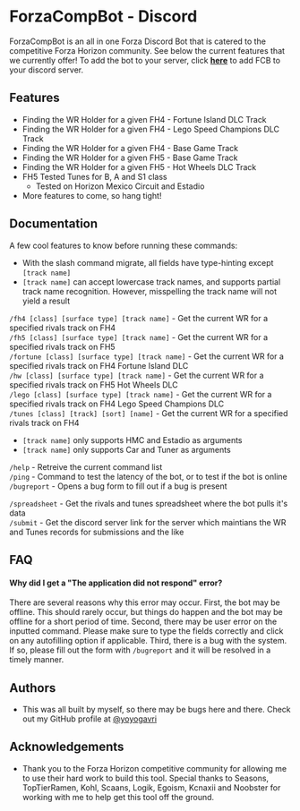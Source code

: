 
# ForzaCompBot - Discord

ForzaCompBot is an all in one Forza Discord Bot that is catered to the competitive Forza Horizon community. See below the current features that we currently offer!
To add the bot to your server, click [**here**](https://discord.com/api/oauth2/authorize?client_id=977343050651168788&permissions=126016&scope=bot%20applications.commands) to add FCB to your discord server. 

## Features

- Finding the WR Holder for a given FH4 - Fortune Island DLC Track
- Finding the WR Holder for a given FH4 - Lego Speed Champions DLC Track
- Finding the WR Holder for a given FH4 - Base Game Track
- Finding the WR Holder for a given FH5 - Base Game Track
- Finding the WR Holder for a given FH5 - Hot Wheels DLC Track
- FH5 Tested Tunes for B, A and S1 class
    - Tested on Horizon Mexico Circuit and Estadio
- More features to come, so hang tight!


## Documentation

A few cool features to know before running these commands:
- With the slash command migrate, all fields have type-hinting except `[track name]`
- `[track name]` can accept lowercase track names, and supports partial track name recognition. However, misspelling the track name will not yield a result

`/fh4 [class] [surface type] [track name]` - Get the current WR for a specified rivals track on FH4\
`/fh5 [class] [surface type] [track name]` - Get the current WR for a specified rivals track on FH5\
`/fortune [class] [surface type] [track name]` - Get the current WR for a specified rivals track on FH4 Fortune Island DLC\
`/hw [class] [surface type] [track name]` - Get the current WR for a specified rivals track on FH5 Hot Wheels DLC\
`/lego [class] [surface type] [track name]` - Get the current WR for a specified rivals track on FH4 Lego Speed Champions DLC\
`/tunes [class] [track] [sort] [name]` - Get the current WR for a specified rivals track on FH4
* `[track name]` only supports HMC and Estadio as arguments
* `[track name]` only supports Car and Tuner as arguments

`/help` - Retreive the current command list\
`/ping` - Command to test the latency of the bot, or to test if the bot is online\
`/bugreport` - Opens a bug form to fill out if a bug is present

`/spreadsheet` - Get the rivals and tunes spreadsheet where the bot pulls it's data\
`/submit` - Get the discord server link for the server which maintians the WR and Tunes records for submissions and the like



## FAQ

#### Why did I get a "The application did not respond" error?

There are several reasons why this error may occur. First, the bot may be offline. This should rarely occur, but things do happen and the bot may be offline for a short period of time. 
Second, there may be user error on the inputted command. Please make sure to type the fields correctly and click on any autofilling option if applicable.
Third, there is a bug with the system. If so, please fill out the form with `/bugreport` and it will be resolved in a timely manner.



## Authors

- This was all built by myself, so there may be bugs here and there. Check out my GitHub profile at [@yoyogavri](https://www.github.com/yoyogavri)


## Acknowledgements

 - Thank you to the Forza Horizon competitive community for allowing me to use their hard work to build this tool. Special thanks to Seasons, TopTierRamen, Kohl, Scaans, Logik, Egoism, Kcnaxii and Noobster for working with me to help get this tool off the ground.

